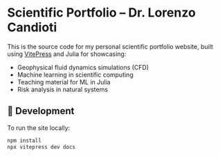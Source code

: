 # Scientific Portfolio – Dr. Lorenzo Candioti

This is the source code for my personal scientific portfolio website, built using [VitePress](https://vitepress.vuejs.org/) and Julia for showcasing:

- Geophysical fluid dynamics simulations (CFD)
- Machine learning in scientific computing
- Teaching material for ML in Julia
- Risk analysis in natural systems

## 🚀 Development

To run the site locally:

```bash
npm install
npx vitepress dev docs
